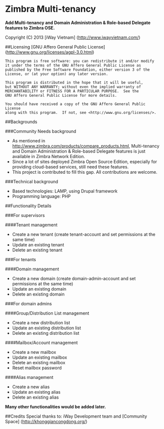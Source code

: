 # Zimbra Multi-tenancy

**Add Multi-tenancy and Domain Administration & Role-based Delegate features to Zimbra OSE.**

Copyright (C) 2013 [iWay Vietnam] (http://www.iwayvietnam.com/)

##Licensing
[GNU Affero General Public License] (http://www.gnu.org/licenses/agpl-3.0.html)

    This program is free software: you can redistribute it and/or modify
    it under the terms of the GNU Affero General Public License as
    published by the Free Software Foundation, either version 3 of the
    License, or (at your option) any later version.

    This program is distributed in the hope that it will be useful,
    but WITHOUT ANY WARRANTY; without even the implied warranty of
    MERCHANTABILITY or FITNESS FOR A PARTICULAR PURPOSE.  See the
    GNU Affero General Public License for more details.

    You should have received a copy of the GNU Affero General Public License
    along with this program.  If not, see <http://www.gnu.org/licenses/>.

##Backgrounds

###Community Needs background
  * As mentioned in http://www.zimbra.com/products/compare_products.html, Multi-tenancy and Domain Administration & Role-based Delegate features is just available in Zimbra Network Edition.
  * Since a lot of sites deployed Zimbra Open Source Edition, especially for providing cloud-based services, still need these features.
  * This project is contributed to fill this gap. All contributions are welcome.

###Technical background
  * Based technologies: LAMP, using Drupal framework
  * Programming language: PHP

##Functionality Details

###For supervisors

####Tenant management
  * Create a new tenant (create tenant-account and set permissions at the same time)
  * Update an existing tenant
  * Delete an existing tenant

###For tenants
  
####Domain management
  * Create a new domain (create domain-admin-account and set permissions at the same time)
  * Update an existing domain
  * Delete an existing domain


###For domain admins

####Group/Distribution List management
  * Create a new distribution list
  * Update an existing distribution list
  * Delete an existing distribution list
  
####Mailbox/Account management
  * Create a new mailbox
  * Update an existing mailbox
  * Delete an existing mailbox
  * Reset mailbox password

####Alias management
  * Create a new alias
  * Update an existing alias
  * Delete an existing alias

**Many other functionalities would be added later.**

##Credits
Special thanks to: iWay Development team and [Community Space] (http://khonggiancongdong.org/)
